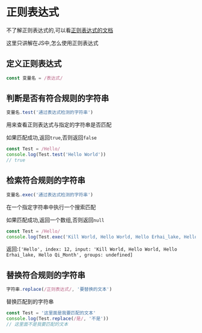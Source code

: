 # 正则表达式

不了解正则表达式的,可以看[正则表达式的文档](/Tutorials/Code/RegularExpression/前言.md)

这里只讲解在JS中,怎么使用正则表达式

## 定义正则表达式

```js
const 变量名 = /表达式/
```

## 判断是否有符合规则的字符串

```js
变量名.test('通过表达式检测的字符串')
```

用来查看正则表达式与指定的字符串是否匹配

如果匹配成功,返回`true`,否则返回`false`

```js
const Test = /Hello/
console.log(Test.test('Hello World'))
// true
```

## 检索符合规则的字符串

```js
变量名.exec('通过表达式检测的字符串')
```

在一个指定字符串中执行一个搜索匹配

如果匹配成功,返回一个数组,否则返回`null`

```js
const Test = /Hello/
console.log(Test.exec('Kill World, Hello World, Hello Erhai_lake, Hello Qi_Month'))
```

返回:`['Hello', index: 12, input: 'Kill World, Hello World, Hello Erhai_lake, Hello Qi_Month', groups: undefined]`

## 替换符合规则的字符串

```js
字符串.replace(/正则表达式/, '要替换的文本')
```

替换匹配到的字符串

```js
const Test = '这里面是我要匹配的文本'
console.log(Test.replace(/是/, '不是'))
// 这里面不是我要匹配的文本
```


